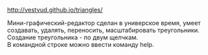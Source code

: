 http://vestvud.github.io/triangles/    

Мини-графический-редактор сделан в универское время, умеет создавать, удалять, переносить, масштабировать треугольники.    
Создание треугольника - по двум щелчкам.    
В командной строке можно ввести команду help. 
